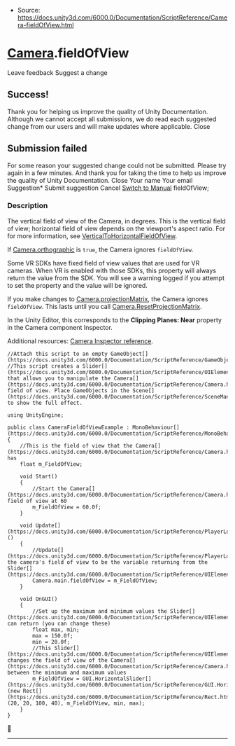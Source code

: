 * Source: https://docs.unity3d.com/6000.0/Documentation/ScriptReference/Camera-fieldOfView.html

#  [Camera](https://docs.unity3d.com/6000.0/Documentation/ScriptReference/Camera.html).fieldOfView
Leave feedback
Suggest a change
## Success!
Thank you for helping us improve the quality of Unity Documentation. Although we cannot accept all submissions, we do read each suggested change from our users and will make updates where applicable.
Close
## Submission failed
For some reason your suggested change could not be submitted. Please <a>try again</a> in a few minutes. And thank you for taking the time to help us improve the quality of Unity Documentation.
Close
Your name Your email Suggestion* Submit suggestion
Cancel
[Switch to Manual](https://docs.unity3d.com/6000.0/Documentation/Manual/class-Camera.html "Go to Camera Component in the Manual")
fieldOfView; 
### Description
The vertical field of view of the Camera, in degrees.
This is the vertical field of view; horizontal field of view depends on the viewport's aspect ratio. For for more information, see [VerticalToHorizontalFieldOfView](https://docs.unity3d.com/6000.0/Documentation/ScriptReference/Camera.VerticalToHorizontalFieldOfView.html).  
  
If [Camera.orthographic](https://docs.unity3d.com/6000.0/Documentation/ScriptReference/Camera-orthographic.html) is `true`, the Camera ignores `fieldOfView`.  
  
Some VR SDKs have fixed field of view values that are used for VR cameras. When VR is enabled with those SDKs, this property will always return the value from the SDK. You will see a warning logged if you attempt to set the property and the value will be ignored.  
  
If you make changes to [Camera.projectionMatrix](https://docs.unity3d.com/6000.0/Documentation/ScriptReference/Camera-projectionMatrix.html), the Camera ignores `fieldOfView`. This lasts until you call [Camera.ResetProjectionMatrix](https://docs.unity3d.com/6000.0/Documentation/ScriptReference/Camera.ResetProjectionMatrix.html).  
  
In the Unity Editor, this corresponds to the **Clipping Planes: Near** property in the Camera component Inspector.  
  
Additional resources: [Camera Inspector reference](https://docs.unity3d.com/6000.0/Documentation/Manual/class-Camera.html).
```
//Attach this script to an empty GameObject[](https://docs.unity3d.com/6000.0/Documentation/ScriptReference/GameObject.html).
//This script creates a Slider[](https://docs.unity3d.com/6000.0/Documentation/ScriptReference/UIElements.Slider.html) that allows you to manipulate the Camera[](https://docs.unity3d.com/6000.0/Documentation/ScriptReference/Camera.html)'s field of view. Place GameObjects in the Scene[](https://docs.unity3d.com/6000.0/Documentation/ScriptReference/SceneManagement.Scene.html) to show the full effect.  
  
using UnityEngine;  
  
public class CameraFieldOfViewExample : MonoBehaviour[](https://docs.unity3d.com/6000.0/Documentation/ScriptReference/MonoBehaviour.html)
{
    //This is the field of view that the Camera[](https://docs.unity3d.com/6000.0/Documentation/ScriptReference/Camera.html) has
    float m_FieldOfView;  
  
    void Start()
    {
        //Start the Camera[](https://docs.unity3d.com/6000.0/Documentation/ScriptReference/Camera.html) field of view at 60
        m_FieldOfView = 60.0f;
    }  
  
    void Update[](https://docs.unity3d.com/6000.0/Documentation/ScriptReference/PlayerLoop.Update.html)()
    {
        //Update[](https://docs.unity3d.com/6000.0/Documentation/ScriptReference/PlayerLoop.Update.html) the camera's field of view to be the variable returning from the Slider[](https://docs.unity3d.com/6000.0/Documentation/ScriptReference/UIElements.Slider.html)
        Camera.main.fieldOfView = m_FieldOfView;
    }  
  
    void OnGUI()
    {
        //Set up the maximum and minimum values the Slider[](https://docs.unity3d.com/6000.0/Documentation/ScriptReference/UIElements.Slider.html) can return (you can change these)
        float max, min;
        max = 150.0f;
        min = 20.0f;
        //This Slider[](https://docs.unity3d.com/6000.0/Documentation/ScriptReference/UIElements.Slider.html) changes the field of view of the Camera[](https://docs.unity3d.com/6000.0/Documentation/ScriptReference/Camera.html) between the minimum and maximum values
        m_FieldOfView = GUI.HorizontalSlider[](https://docs.unity3d.com/6000.0/Documentation/ScriptReference/GUI.HorizontalSlider.html)(new Rect[](https://docs.unity3d.com/6000.0/Documentation/ScriptReference/Rect.html)(20, 20, 100, 40), m_FieldOfView, min, max);
    }
}

```

* * *
